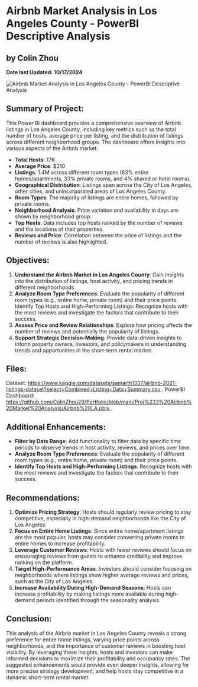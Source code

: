 # Airbnb Market Analysis in Los Angeles County - PowerBI Descriptive Analysis

## by Colin Zhou

**Date last Updated: 10/17/2024**

![Airbnb Market Analysis in Los Angeles County - PowerBI Descriptive Analysis](https://private-user-images.githubusercontent.com/125409693/377650294-fdce4a35-d3ad-4bbf-a6ff-95bd081829a6.png?jwt=eyJhbGciOiJIUzI1NiIsInR5cCI6IkpXVCJ9.eyJpc3MiOiJnaXRodWIuY29tIiwiYXVkIjoicmF3LmdpdGh1YnVzZXJjb250ZW50LmNvbSIsImtleSI6ImtleTUiLCJleHAiOjE3MjkyMDQxMzksIm5iZiI6MTcyOTIwMzgzOSwicGF0aCI6Ii8xMjU0MDk2OTMvMzc3NjUwMjk0LWZkY2U0YTM1LWQzYWQtNGJiZi1hNmZmLTk1YmQwODE4MjlhNi5wbmc_WC1BbXotQWxnb3JpdGhtPUFXUzQtSE1BQy1TSEEyNTYmWC1BbXotQ3JlZGVudGlhbD1BS0lBVkNPRFlMU0E1M1BRSzRaQSUyRjIwMjQxMDE3JTJGdXMtZWFzdC0xJTJGczMlMkZhd3M0X3JlcXVlc3QmWC1BbXotRGF0ZT0yMDI0MTAxN1QyMjIzNTlaJlgtQW16LUV4cGlyZXM9MzAwJlgtQW16LVNpZ25hdHVyZT1jMDc4NjZlODU3Y2Y1NDJkNjZhNjcyZTU2MjQ2MGU3YjJlZTFlYWE2OTMxOWM1YWUyMDk1NGFiNzQwZWZjZDkzJlgtQW16LVNpZ25lZEhlYWRlcnM9aG9zdCJ9.gZ3XJQQNMf7Q6oO4TlDANsCuHw3Xz-3jnOrGvfB6_30)


## Summary of Project:
This Power BI dashboard provides a comprehensive overview of Airbnb listings in Los Angeles County, including key metrics such as the total number of hosts, average price per listing, and the distribution of listings across different neighborhood groups. The dashboard offers insights into various aspects of the Airbnb market:

- **Total Hosts**: 17K
- **Average Price**: $210
- **Listings**: 1.4M across different room types (63% entire homes/apartments, 33% private rooms, and 4% shared or hotel rooms).
- **Geographical Distribution**: Listings span across the City of Los Angeles, other cities, and unincorporated areas of Los Angeles County.
- **Room Types**: The majority of listings are entire homes, followed by private rooms.
- **Neighborhood Analysis**: Price variation and availability in days are shown by neighborhood group.
- **Top Hosts**: Data includes top hosts ranked by the number of reviews and the locations of their properties.
- **Reviews and Price**: Correlation between the price of listings and the number of reviews is also highlighted.

## Objectives:
1. **Understand the Airbnb Market in Los Angeles County**: Gain insights into the distribution of listings, host activity, and pricing trends in different neighborhoods.
2. **Analyze Room Type Preferences**: Evaluate the popularity of different room types (e.g., entire home, private room) and their price points.
Identify Top Hosts and High-Performing Listings: Recognize hosts with the most reviews and investigate the factors that contribute to their success.
3. **Assess Price and Review Relationships**: Explore how pricing affects the number of reviews and potentially the popularity of listings.
4. **Support Strategic Decision-Making**: Provide data-driven insights to inform property owners, investors, and policymakers in understanding trends and opportunities in the short-term rental market.

## Files:
Dataset: [https://www.kaggle.com/datasets/samarth1337/airbnb-2021-listings-dataset?select=Combined+Listing+Data+Summary.csv
](https://www.kaggle.com/datasets/samarth1337/airbnb-2021-listings-dataset?select=Combined+Listing+Data+Summary.csv
).
PowerBI Dashboard: [https://github.com/ColinZhou29/Portfolio/blob/main/Proj%233%20Airbnb%20Market%20Analysis/Airbnb%20LA.pbix
](https://github.com/ColinZhou29/Portfolio/blob/main/Proj%233%20Airbnb%20Market%20Analysis/Airbnb%20LA.pbix
).

## Additional Enhancements:
- **Filter by Date Range**: Add functionality to filter data by specific time periods to observe trends in host activity, reviews, and prices over time.
- **Analyze Room Type Preferences**: Evaluate the popularity of different room types (e.g., entire home, private room) and their price points.
- **Identify Top Hosts and High-Performing Listings**: Recognize hosts with the most reviews and investigate the factors that contribute to their success.

## Recommendations:
1. **Optimize Pricing Strategy**: Hosts should regularly review pricing to stay competitive, especially in high-demand neighborhoods like the City of Los Angeles.
2. **Focus on Entire Home Listings**: Since entire home/apartment listings are the most popular, hosts may consider converting private rooms to entire homes to increase profitability.
3. **Leverage Customer Reviews**: Hosts with fewer reviews should focus on encouraging reviews from guests to enhance credibility and improve ranking on the platform.
4. **Target High-Performance Areas**: Investors should consider focusing on neighborhoods where listings show higher average reviews and prices, such as the City of Los Angeles.
5. **Increase Availability During High-Demand Seasons**: Hosts can increase profitability by making listings more available during high-demand periods identified through the seasonality analysis.

## Conclusion:
This analysis of the Airbnb market in Los Angeles County reveals a strong preference for entire home listings, varying price points across neighborhoods, and the importance of customer reviews in boosting host visibility. By leveraging these insights, hosts and investors can make informed decisions to maximize their profitability and occupancy rates. The suggested enhancements would provide even deeper insights, allowing for more precise strategy development, and help hosts stay competitive in a dynamic short-term rental market.
